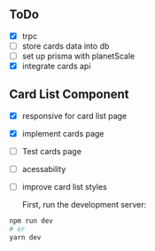 ## ToDo

- [x] trpc
- [ ] store cards data into db
- [ ] set up prisma with planetScale
- [x] integrate cards api

## Card List Component

- [x] responsive for card list page
- [x] implement cards page
- [ ] Test cards page
- [ ] acessability
- [ ] improve card list styles     
     
     First, run the development server:

```bash
npm run dev
# or
yarn dev
```
